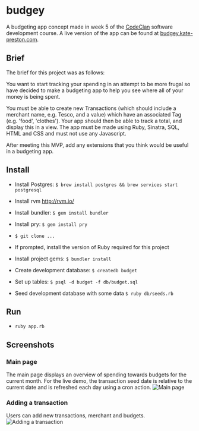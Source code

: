 # budgey
A budgeting app concept made in week 5 of the [CodeClan](http://codeclan.com) software development course. A live version of the app can be found at [budgey.kate-preston.com](http://budgey.kate-preston.com).

## Brief
The brief for this project was as follows:

You want to start tracking your spending in an attempt to be more frugal so have decided to make a budgeting app to help you see where all of your money is being spent.

You must be able to create new Transactions (which should include a merchant name, e.g. Tesco, and a value) which have an associated Tag (e.g. 'food', 'clothes'). Your app should then be able to track a total, and display this in a view. The app must be made using Ruby, Sinatra, SQL, HTML and CSS and must not use any Javascript.

After meeting this MVP, add any extensions that you think would be useful in a budgeting app.

## Install
* Install Postgres: `$ brew install postgres && brew services start postgresql`
* Install rvm http://rvm.io/
* Install bundler: `$ gem install bundler`
* Install pry: `$ gem install pry`
* `$ git clone ...`

* If prompted, install the version of Ruby required for this project
* Install project gems: `$ bundler install`
* Create development database: `$ createdb budget`
* Set up tables: `$ psql -d budget -f db/budget.sql`
* Seed development database with some data `$ ruby db/seeds.rb`

## Run
* `ruby app.rb`

## Screenshots
### Main page
The main page displays an overview of spending towards budgets for the current month. For the live demo, the transaction seed date is relative to the current date and is refreshed each day using a cron action.
![Main page](https://www.dropbox.com/s/eclt9yvrub3hvs9/Screen%20Shot%202018-03-01%20at%2011.47.48.png?dl=0)

### Adding a transaction
Users can add new transactions, merchant and budgets.
![Adding a transaction](https://www.dropbox.com/s/zadffnsvrphg0gy/Screen%20Shot%202018-04-06%20at%2013.37.09.png?dl=0)
